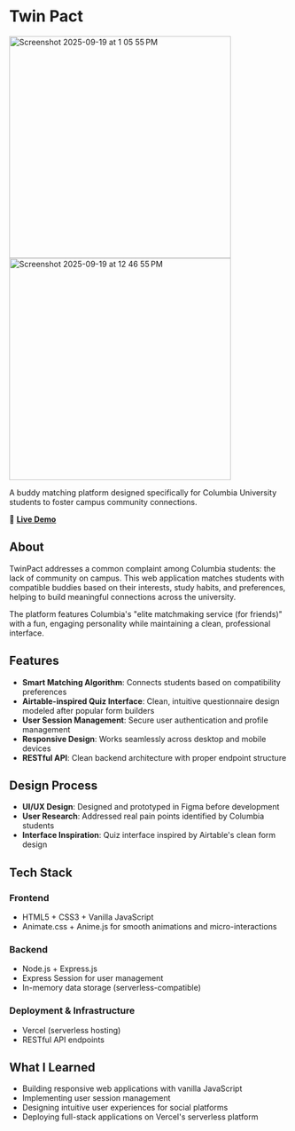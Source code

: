 # Twin Pact 
<img width="400" height="400" alt="Screenshot 2025-09-19 at 1 05 55 PM" src="https://github.com/user-attachments/assets/ee8b0c69-77e1-47f4-93fb-1241f13c33a9" /><img width="400" height="400" alt="Screenshot 2025-09-19 at 12 46 55 PM" src="https://github.com/user-attachments/assets/751a6e57-95bf-4e26-9aeb-58d38b84531d" />




A buddy matching platform designed specifically for Columbia University students to foster campus community connections.

🔗 **[Live Demo]((https://twinpact-one.vercel.app/))**

## About

TwinPact addresses a common complaint among Columbia students: the lack of community on campus. This web application matches students with compatible buddies based on their interests, study habits, and preferences, helping to build meaningful connections across the university.

The platform features Columbia's "elite matchmaking service (for friends)" with a fun, engaging personality while maintaining a clean, professional interface.

## Features

- **Smart Matching Algorithm**: Connects students based on compatibility preferences
- **Airtable-inspired Quiz Interface**: Clean, intuitive questionnaire design modeled after popular form builders
- **User Session Management**: Secure user authentication and profile management
- **Responsive Design**: Works seamlessly across desktop and mobile devices
- **RESTful API**: Clean backend architecture with proper endpoint structure

## Design Process

- **UI/UX Design**: Designed and prototyped in Figma before development
- **User Research**: Addressed real pain points identified by Columbia students
- **Interface Inspiration**: Quiz interface inspired by Airtable's clean form design

## Tech Stack

### Frontend
- HTML5 + CSS3 + Vanilla JavaScript
- Animate.css + Anime.js for smooth animations and micro-interactions

### Backend
- Node.js + Express.js
- Express Session for user management
- In-memory data storage (serverless-compatible)

### Deployment & Infrastructure
- Vercel (serverless hosting)
- RESTful API endpoints

## What I Learned
- Building responsive web applications with vanilla JavaScript
- Implementing user session management
- Designing intuitive user experiences for social platforms
- Deploying full-stack applications on Vercel's serverless platform
